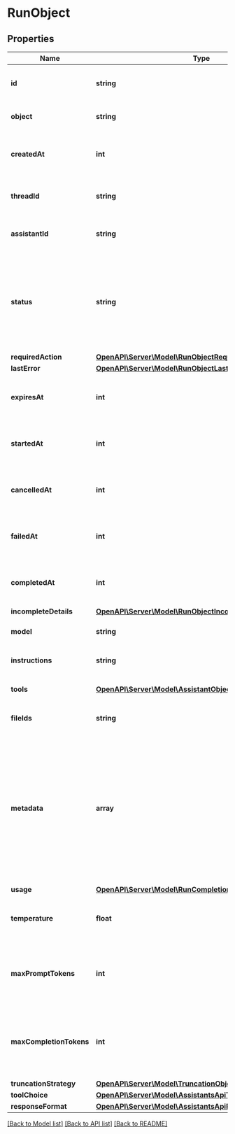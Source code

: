 # RunObject

## Properties
Name | Type | Description | Notes
------------ | ------------- | ------------- | -------------
**id** | **string** | The identifier, which can be referenced in API endpoints. | 
**object** | **string** | The object type, which is always &#x60;thread.run&#x60;. | 
**createdAt** | **int** | The Unix timestamp (in seconds) for when the run was created. | 
**threadId** | **string** | The ID of the [thread](/docs/api-reference/threads) that was executed on as a part of this run. | 
**assistantId** | **string** | The ID of the [assistant](/docs/api-reference/assistants) used for execution of this run. | 
**status** | **string** | The status of the run, which can be either &#x60;queued&#x60;, &#x60;in_progress&#x60;, &#x60;requires_action&#x60;, &#x60;cancelling&#x60;, &#x60;cancelled&#x60;, &#x60;failed&#x60;, &#x60;completed&#x60;, or &#x60;expired&#x60;. | 
**requiredAction** | [**OpenAPI\Server\Model\RunObjectRequiredAction**](RunObjectRequiredAction.md) |  | 
**lastError** | [**OpenAPI\Server\Model\RunObjectLastError**](RunObjectLastError.md) |  | 
**expiresAt** | **int** | The Unix timestamp (in seconds) for when the run will expire. | 
**startedAt** | **int** | The Unix timestamp (in seconds) for when the run was started. | 
**cancelledAt** | **int** | The Unix timestamp (in seconds) for when the run was cancelled. | 
**failedAt** | **int** | The Unix timestamp (in seconds) for when the run failed. | 
**completedAt** | **int** | The Unix timestamp (in seconds) for when the run was completed. | 
**incompleteDetails** | [**OpenAPI\Server\Model\RunObjectIncompleteDetails**](RunObjectIncompleteDetails.md) |  | 
**model** | **string** | The model that the [assistant](/docs/api-reference/assistants) used for this run. | 
**instructions** | **string** | The instructions that the [assistant](/docs/api-reference/assistants) used for this run. | 
**tools** | [**OpenAPI\Server\Model\AssistantObjectToolsInner**](AssistantObjectToolsInner.md) | The list of tools that the [assistant](/docs/api-reference/assistants) used for this run. | 
**fileIds** | **string** | The list of [File](/docs/api-reference/files) IDs the [assistant](/docs/api-reference/assistants) used for this run. | 
**metadata** | **array** | Set of 16 key-value pairs that can be attached to an object. This can be useful for storing additional information about the object in a structured format. Keys can be a maximum of 64 characters long and values can be a maxium of 512 characters long. | 
**usage** | [**OpenAPI\Server\Model\RunCompletionUsage**](RunCompletionUsage.md) |  | 
**temperature** | **float** | The sampling temperature used for this run. If not set, defaults to 1. | [optional] 
**maxPromptTokens** | **int** | The maximum number of prompt tokens specified to have been used over the course of the run. | 
**maxCompletionTokens** | **int** | The maximum number of completion tokens specified to have been used over the course of the run. | 
**truncationStrategy** | [**OpenAPI\Server\Model\TruncationObject**](TruncationObject.md) |  | 
**toolChoice** | [**OpenAPI\Server\Model\AssistantsApiToolChoiceOption**](AssistantsApiToolChoiceOption.md) |  | 
**responseFormat** | [**OpenAPI\Server\Model\AssistantsApiResponseFormatOption**](AssistantsApiResponseFormatOption.md) |  | 

[[Back to Model list]](../README.md#documentation-for-models) [[Back to API list]](../README.md#documentation-for-api-endpoints) [[Back to README]](../README.md)


